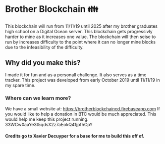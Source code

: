 # Brother Blockchain 👪
This blockchain will run from 11/11/19 until 2025 after my brother graduates high school on a Digital Ocean server.
This blockchain gets progressivly harder to mine as it increases one value.
The blockchain will then seise to run by increases difficulty to the point where it can no longer mine blocks due to the infeasibility of the difficulty.
## Why did you make this?
I made it for fun and as a personall challenge. It also serves as a time tracker.
This project was developed from early October 2019 until 11/11/19 in my spare time.
### Where can we learn more?
We have a small website at:
https://brotherblockchaincd.firebaseapp.com 
If you would like to help a donation in BTC would be much appreciated. This would help me keep this project running. 
33WCwXaaYe3t5qdsX2z7aEokQ41jpfhCpY
#### Credits go to Xavier Decuyper for a base for me to build this off of.
